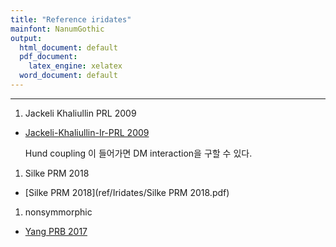 ```yaml
---
title: "Reference iridates"
mainfont: NanumGothic
output:
  html_document: default
  pdf_document:
    latex_engine: xelatex
  word_document: default
---
```






***
1. Jackeli  Khaliullin PRL 2009  

* [Jackeli-Khaliullin-Ir-PRL 2009](ref/Iridates/09-Jackeli-Khaliullin-Ir-PRL.pdf)

	Hund coupling 이 들어가면 DM interaction을 구할 수 있다. 

1. Silke PRM 2018  

* [Silke PRM 2018](ref/Iridates/Silke PRM 2018.pdf)

1. nonsymmorphic

* [Yang PRB 2017](ref/Iridates/17-Yang-nonsymmorphic-PRB.pdf)
